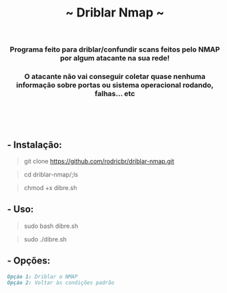 <h1 align="center">~ Driblar Nmap ~</h1> </br>

<h3 align="center">Programa feito para driblar/confundir scans feitos pelo NMAP por algum atacante na sua rede!</h3>
<h3 align="center">O atacante não vai conseguir coletar quase nenhuma informação sobre portas ou sistema operacional rodando, falhas... etc</h3> </br> </br>

</br>

## - Instalação:

> git clone https://github.com/rodricbr/driblar-nmap.git

> cd driblar-nmap/;ls

> chmod +x dibre.sh

## - Uso:

> sudo bash dibre.sh

> sudo ./dibre.sh

## - Opções:

```markdown
Opção 1: Driblar o NMAP
Opção 2: Voltar às condições padrão
```

